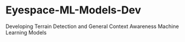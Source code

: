 # Eyespace-ML-Models-Dev
Developing Terrain Detection and General Context Awareness Machine Learning Models
